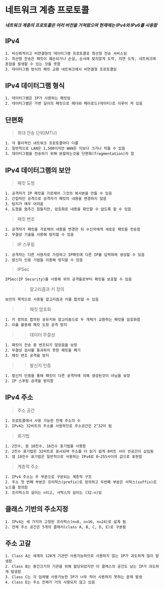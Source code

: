 # 네트워크 계층 프로토콜
##### 네트워크 계층의 프로토콜은 여러 버전을 거쳐왔으며 현재에는 IPv4와 IPv6를 사용함
## IPv4
```
1. 비신뢰적이고 비연결형의 데이터그램 프로토콜로 최선형 전송 서비스임
2. 최선형 전송은 패킷이 훼손되거나 손실, 순서에 맞지않게 도착, 지연 도착, 네트워크에 혼잡을 발생할 수 있는 것을 뜻함
3. 데이터그램 방식의 패킷 교환 네트워크에서 비연결형 프로토콜임
```
## IPv4 데이터그램 형식
```
1. 데이터그램은 IP가 사용하는 패킷임
2. 데이터그램은 가변 길이의 패킷으로 헤더와 페이로드(데이터)로 이루어 져 있음
```
## 단편화
> 최대 전송 단위(MTU)
```
1. 각 물리적인 네트워크 프로토콜마다 다름
2. 일반적으로 LAN은 1,500이지만 WAN은 이보다 크거나 작을 수 있음
3. 데이터그램을 전송하기 위해 분할하는것을 단편화(fragmentation)라 함
```
## IPv4 데이터그램의 보안
> 패킷 도청
```
1. 공격자가 IP 패킷을 가로채어 그것의 복사본을 만들 수 있음
2. 간접적인 공격으로 공격자가 패킷의 내용을 변경하지 않음
3. 탐지가 매우 어려움
4. 도청을 멈추긴 힘들지만, 암호화로 내용을 확인할 수 없도록 할 수 있음
```
> 패킷 변조
```
1. 공격자가 패킷을 가로채어 내용을 변경한 뒤 수신자에게 새로운 패킷을 전송함
2. 무결성 기술을 사용해 탐지할 수 있음
```
> IP 스푸핑
```
1. 공격자는 다른 사용자로 가장하고 IP패킷에 다른 IP를 입력하여 생성할 수 있음
2. 발신지 인증 기법을 이용해 방지할 수 있음
```
> IPSec
```
IPSec(IP Security)를 사용해 위의 공격들로부터 패킷을 보호할 수 있음
```
> > 알고리즘과 키 정의
```
보안의 목적으로 사용될 알고리즘과 키를 합의할 수 있음
```
> > 패킷 암호화
```
1. 키 정의로 합의된 공유키와 알고리즘으로 두 개체가 교환하는 패킷을 암호화함
2. 이를 활용해 패킷 도청 공격 방지
```
> > 데이터 무결성
```
1. 패킷이 전송 중 변조되지 않았음을 보장
2. 무결성 검사를 통과하지 못한 패킷을 폐기
3. 패킷 변조 공격을 방지
```
> > 발신지 인증
```
1. 발신지 인증을 통해 패킷이 다른 공격자에 의해 생성된것이 아님을 보장
2. IP 스푸핑 공격을 방지함
```
## IPv4 주소
> 주소 공간
```
1. 프로토콜에서 사용 가능한 전체 주소의 수
2. IPv4는 32비트의 주소를 사용하므로 주소공간은 2^32이 됨
```
> 표기법
```
1. 2진수, 점 10진수, 16진수 표기법을 사용함
2. 2진수 표기법은 32비트로 표시되며 주소를 더 읽기 쉽게 8비트 사이 빈공간이 삽입됨
3. 점 10진수 표기법은 일반적으로 사용하는 IPv4로 0~255사이의 값으로 표현함
```
> 계층적 주소
```
1. IPv4 주소는 두 부분으로 구분되는 계층적 구조
2. 주소 첫 번째 부분은 프리픽스(prefix)로 정의하고 두번째 부분은 서픽스(suffix)로 노드를 정의함
3. 프리픽스의 길이는 n이고, 서픽스의 길이는 (32-n)임
```
## 클래스 기반의 주소지정
```
1. IPv4는 세 가지의 고정된 프리픽스(n=8, n=16, n=24)로 설계 됨
2. 전체 주소 공간은 5개의 클래서(class A, B, C, D, E)로 구분됨
```
## 주소 고갈
```
1. Class A는 세계의 128개 기관만 사용가능하므로 사용하지 않는 IP가 과도하게 많이 발생함
2. Class B는 중간크기의 기관을 위해 할당되었지만 이 클래스의 공간도 남는 IP가 과도하게 발생함
3. Class C는 각 업체별 사용가능한 IP가 너무 적어 사용하지 못하는 문제 발생
4. Class E는 주소 전체가 거의 사용되지 않고 있음
```

